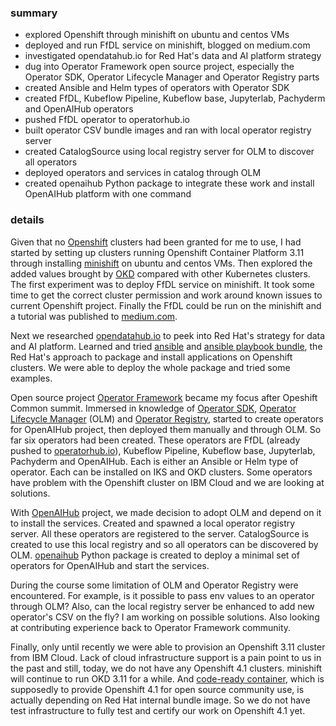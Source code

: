 ### summary

* explored Openshift through minishift on ubuntu and centos VMs
* deployed and run FfDL service on minishift, blogged on medium.com
* investigated opendatahub.io for Red Hat's data and AI platform strategy
* dug into Operator Framework open source project, especially the Operator SDK, Operator Lifecycle Manager and Operator Registry parts
* created Ansible and Helm types of operators with Operator SDK
* created FfDL, Kubeflow Pipeline, Kubeflow base, Jupyterlab, Pachyderm and OpenAIHub operators
* pushed FfDL operator to operatorhub.io
* built operator CSV bundle images and ran with local operator registry server
* created CatalogSource using local registry server for OLM to discover all operators
* deployed operators and services in catalog through OLM
* created openaihub Python package to integrate these work and install OpenAIHub platform with one command


### details

Given that no [Openshift](www.openshift.com) clusters had been granted for me to use, I had started by setting up clusters running Openshift Container Platform 3.11 through installing [minishift](https://github.com/minishift/minishift) on ubuntu and centos VMs. Then explored the added values brought by [OKD](https://www.okd.io/) compared with other Kubernetes clusters. The first experiment was to deploy FfDL service on minishift. It took some time to get the correct cluster permission and work around known issues to current Openshift project. Finally the FfDL could be run on the minishift and a tutorial was published to [medium.com](https://medium.com/@dsml4real/deep-learning-model-training-with-ffdl-on-minishift-510dc40fca56).


Next we researched [opendatahub.io](https://opendatahub.io/) to peek into Red Hat's strategy for data and AI platform. Learned and tried [ansible](https://www.ansible.com/) and [ansible playbook bundle](https://github.com/ansibleplaybookbundle/ansible-playbook-bundle), the Red Hat's approach to package and install applications on Openshift clusters. We were able to deploy the whole package and tried some examples.


Open source project [Operator Framework](https://github.com/operator-framework) became my focus after Opeshift Common summit. Immersed in knowledge of [Operator SDK](https://github.com/operator-framework/operator-sdk), [Operator Lifecycle Manager](https://github.com/operator-framework/operator-lifecycle-manager) (OLM) and [Operator Registry](https://github.com/operator-framework/operator-registry), started to create operators for OpenAIHub project, then deployed them manually and through OLM. So far six operators had been created. These operators are FfDL (already pushed to [operatorhub.io](https://operatorhub.io/)), Kubeflow Pipeline, Kubeflow base, Jupyterlab, Pachyderm and OpenAIHub. Each is either an Ansible or Helm type of operator. Each can be installed on IKS and OKD clusters. Some operators have problem with the Openshift cluster on IBM Cloud and we are looking at solutions.


With [OpenAIHub](https://github.ibm.com/OpenAIHub/openaihub) project, we made decision to adopt OLM and depend on it to install the services. Created and spawned a local operator registry server. All these operators are registered to the server. CatalogSource is created to use this local registry and so all operators can be discovered by OLM. [openaihub](https://pypi.org/project/openaihub/) Python package is created to deploy a minimal set of operators for OpenAIHub and start the services.


During the course some limitation of OLM and Operator Registry were encountered. For example, is it possible to pass env values to an operator through OLM? Also, can the local registry server be enhanced to add new operator's CSV on the fly? I am working on possible solutions. Also looking at contributing experience back to Operator Framework community.


Finally, only until recently we were able to provision an Openshift 3.11 cluster from IBM Cloud. Lack of cloud infrastructure support is a pain point to us in the past and still, today, we do not have any Openshift 4.1 clusters. minishift will continue to run OKD 3.11 for a while. And [code-ready container](https://github.com/code-ready/crc), which is supposedly to provide Openshift 4.1 for open source community use, is actually depending on Red Hat internal bundle image. So we do not have test infrastructure to fully test and certify our work on Openshift 4.1 yet.
